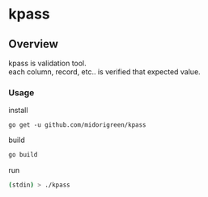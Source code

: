 # kpass

## Overview
kpass is validation tool.  
each column, record, etc.. is verified that expected value.  

### Usage
install
```
go get -u github.com/midorigreen/kpass
```

build
```sh
go build
```

run
```sh
(stdin) > ./kpass
```
